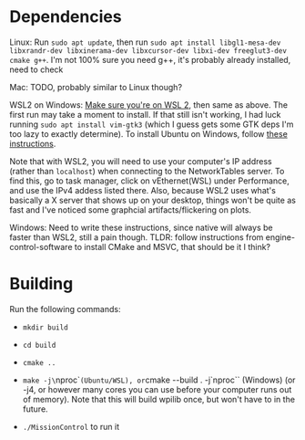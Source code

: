 # Dependencies

Linux: Run `sudo apt update`, then run `sudo apt install libgl1-mesa-dev libxrandr-dev libxinerama-dev libxcursor-dev libxi-dev freeglut3-dev cmake g++`. I'm not 100% sure you need g++, it's probably already installed, need to check

Mac: TODO, probably similar to Linux though?

WSL2 on Windows: [Make sure you're on WSL 2](https://linuxhint.com/check-wsl-version/), then same as above. The first run may take a moment to install. If that still isn't working, I had luck running `sudo apt install vim-gtk3` (which I guess gets some GTK deps I'm too lazy to exactly determine). To install Ubuntu on Windows, follow [these instructions](https://ubuntu.com/tutorials/install-ubuntu-on-wsl2-on-windows-10#1-overview).

Note that with WSL2, you will need to use your computer's IP address (rather than `localhost`) when connecting to the NetworkTables server. To find this, go to task manager, click on vEthernet(WSL) under Performance, and use the IPv4 addess listed there. Also, because WSL2 uses what's basically a X server that shows up on your desktop, things won't be quite as fast and I've noticed some graphcial artifacts/flickering on plots.

Windows: Need to write these instructions, since native will always be faster than WSL2, still a pain though. TLDR: follow instructions from engine-control-software to install CMake and MSVC, that should be it I think?

# Building

Run the following commands:

- `mkdir build`
- `cd build`
- `cmake ..`
- `make -j\`nproc\`` (Ubuntu/WSL), or `cmake --build . -j\`nproc\`` (Windows) (or -j4, or however many cores you can use before your computer runs out of memory). Note that this will build wpilib once, but won't have to in the future.

- `./MissionControl` to run it